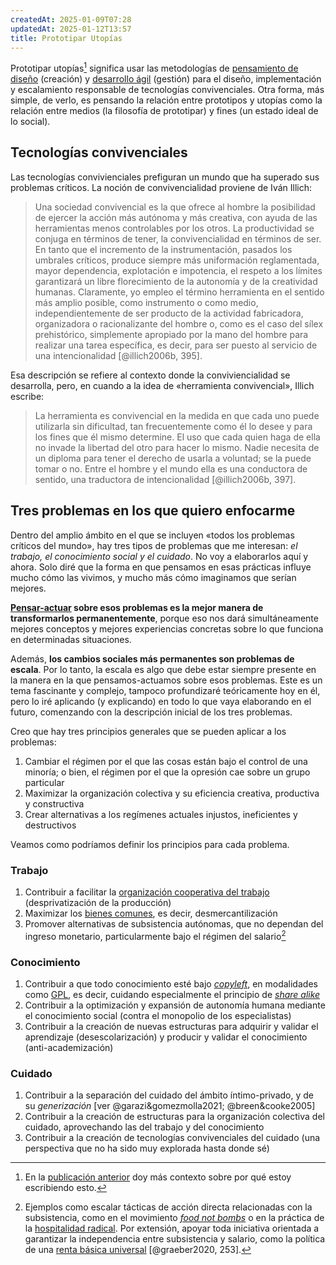 ```yaml
---
createdAt: 2025-01-09T07:28
updatedAt: 2025-01-12T13:57
title: Prototipar Utopías
---
```

Prototipar utopías[^1a] significa usar las metodologías de [pensamiento de diseño](https://es.wikipedia.org/wiki/Pensamiento_de_diseño) (creación) y [desarrollo ágil](https://es.wikipedia.org/wiki/Manifiesto_ágil) (gestión) para el diseño, implementación y escalamiento responsable de tecnologías convivenciales. Otra forma, más simple, de verlo, es pensando la relación entre prototipos y utopías como la relación entre medios (la filosofía de prototipar) y fines (un estado ideal de lo social).


## Tecnologías convivenciales

Las tecnologías convivienciales prefiguran un mundo que ha superado sus problemas críticos. La noción de convivencialidad proviene de Iván Illich:

[^1a]: En la [publicación anterior](empezar-de-nuevo) doy más contexto sobre por qué estoy escribiendo esto.

> Una sociedad convivencial es la que ofrece al hombre la posibilidad de ejercer la acción más autónoma y más creativa, con ayuda de las herramientas menos controlables por los otros. La productividad se conjuga en términos de tener, la convivencialidad en términos de ser. En tanto que el incremento de la instrumentación, pasados los umbrales críticos, produce siempre más uniformación reglamentada, mayor dependencia, explotación e impotencia, el respeto a los límites garantizará un libre florecimiento de la autonomía y de la creatividad humanas. Claramente, yo empleo el término herramienta en el sentido más amplio posible, como instrumento o como medio, independientemente de ser producto de la actividad fabricadora, organizadora o racionalizante del hombre o, como es el caso del sílex prehistórico, simplemente apropiado por la mano del hombre para realizar una tarea específica, es decir, para ser puesto al servicio de una intencionalidad [@illich2006b, 395].

Esa descripción se refiere al contexto donde la conviviencialidad se desarrolla, pero, en cuando a la idea de «herramienta convivencial», Illich escribe:

> La herramienta es convivencial en la medida en que cada uno puede utilizarla sin dificultad, tan frecuentemente como él lo desee y para los fines que él mismo determine. El uso que cada quien haga de ella no invade la  libertad del otro para hacer lo mismo. Nadie necesita de un diploma para tener el derecho de usarla a voluntad; se la puede tomar o no. Entre el hombre y el mundo ella es una conductora de sentido, una traductora de intencionalidad [@illich2006b, 397].

## Tres problemas en los que quiero enfocarme

Dentro del amplio ámbito en el que se incluyen «todos los problemas críticos del mundo», hay tres tipos de problemas que me interesan: *el trabajo, el conocimiento social y el cuidado*. No voy a elaborarlos aquí y ahora. Solo diré que la forma en que pensamos en esas prácticas influye mucho cómo las vivimos, y mucho más cómo imaginamos que serían mejores.

**[Pensar-actuar](empezar-de-nuevo#la-estrategia-de-pensar-actuar) sobre esos problemas es la mejor manera de transformarlos permanentemente**, porque eso nos dará simultáneamente mejores conceptos y mejores experiencias concretas sobre lo que funciona en determinadas situaciones.

Además, **los cambios sociales más permanentes son problemas de escala**. Por lo tanto, la escala es algo que debe estar siempre presente en la manera en la que pensamos-actuamos sobre esos problemas. Este es un tema fascinante y complejo, tampoco profundizaré teóricamente hoy en él, pero lo iré aplicando (y explicando) en todo lo que vaya elaborando en el futuro, comenzando con la descripción inicial de los tres problemas.

Creo que hay tres principios generales que se pueden aplicar a los problemas:

1. Cambiar el régimen por el que las cosas están bajo el control de una minoría; o bien, el régimen por el que la opresión cae sobre un grupo particular
2. Maximizar la organización colectiva y su eficiencia creativa, productiva y constructiva
3. Crear alternativas a los regímenes actuales injustos, ineficientes y destructivos

Veamos como podríamos definir los principios para cada problema.

### Trabajo

1. Contribuir a facilitar la [organización cooperativa del trabajo](https://es.wikipedia.org/wiki/Cooperativa_de_trabajo_asociado) (desprivatización de la producción)
2. Maximizar los [bienes comunes](https://es.wikipedia.org/wiki/Bien_comunal), es decir, desmercantilización
3. Promover alternativas de subsistencia autónomas, que no dependan del ingreso monetario, particularmente bajo el régimen del salario[^1]

[^1]: Ejemplos como escalar tácticas de acción directa relacionadas con la subsistencia, como en el movimiento [*food not bombs*](https://en.wikipedia.org/wiki/Food_Not_Bombs) o en la práctica de la [hospitalidad radical](https://www.youtube.com/watch?v=9n9JRw6nyLU). Por extensión, apoyar toda iniciativa orientada a garantizar la independencia entre subsistencia y salario, como la política de una [renta básica universal](https://es.wikipedia.org/wiki/Renta_básica_universal) [@graeber2020, 253].

### Conocimiento

1. Contribuir a que todo conocimiento esté bajo [*copyleft*](https://www.gnu.org/licenses/copyleft.es.html), en modalidades como [GPL](https://es.wikipedia.org/wiki/GNU_General_Public_License), es decir, cuidando especialmente el principio de [*share alike*](https://es.wikipedia.org/wiki/Licencias_Creative_Commons#Condiciones)
2. Contribuir a la optimización y expansión de autonomía humana mediante el conocimiento social (contra el monopolio de los especialistas)
3. Contribuir a la creación de nuevas estructuras para adquirir y validar el aprendizaje (desescolarización) y producir y validar el conocimiento (anti-academización)

### Cuidado

1. Contribuir a la separación del cuidado del ámbito íntimo-privado, y de su *generización* [ver @garazi&gomezmolla2021; @breen&cooke2005]
2. Contribuir a la creación de estructuras para la organización colectiva del cuidado, aprovechando las del trabajo y del conocimiento
3. Contribuir a la creación de tecnologías convivenciales del cuidado (una perspectiva que no ha sido muy explorada hasta donde sé)

